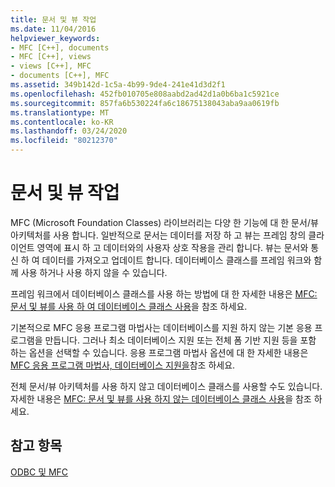 ```yaml
---
title: 문서 및 뷰 작업
ms.date: 11/04/2016
helpviewer_keywords:
- MFC [C++], documents
- MFC [C++], views
- views [C++], MFC
- documents [C++], MFC
ms.assetid: 349b142d-1c5a-4b99-9de4-241e41d3d2f1
ms.openlocfilehash: 452fb010705e808aabd2ad42d1a0b6ba1c5921ce
ms.sourcegitcommit: 857fa6b530224fa6c18675138043aba9aa0619fb
ms.translationtype: MT
ms.contentlocale: ko-KR
ms.lasthandoff: 03/24/2020
ms.locfileid: "80212370"
---
```

# <a name="working-with-documents-and-views"></a>문서 및 뷰 작업

MFC (Microsoft Foundation Classes) 라이브러리는 다양 한 기능에 대 한 문서/뷰 아키텍처를 사용 합니다. 일반적으로 문서는 데이터를 저장 하 고 뷰는 프레임 창의 클라이언트 영역에 표시 하 고 데이터와의 사용자 상호 작용을 관리 합니다. 뷰는 문서와 통신 하 여 데이터를 가져오고 업데이트 합니다. 데이터베이스 클래스를 프레임 워크와 함께 사용 하거나 사용 하지 않을 수 있습니다.

프레임 워크에서 데이터베이스 클래스를 사용 하는 방법에 대 한 자세한 내용은 [MFC: 문서 및 뷰를 사용 하 여 데이터베이스 클래스 사용](../../data/mfc-using-database-classes-with-documents-and-views.md)을 참조 하세요.

기본적으로 MFC 응용 프로그램 마법사는 데이터베이스를 지원 하지 않는 기본 응용 프로그램을 만듭니다. 그러나 최소 데이터베이스 지원 또는 전체 폼 기반 지원 등을 포함 하는 옵션을 선택할 수 있습니다. 응용 프로그램 마법사 옵션에 대 한 자세한 내용은 [MFC 응용 프로그램 마법사, 데이터베이스 지원을](../../mfc/reference/database-support-mfc-application-wizard.md)참조 하세요.

전체 문서/뷰 아키텍처를 사용 하지 않고 데이터베이스 클래스를 사용할 수도 있습니다. 자세한 내용은 [MFC: 문서 및 뷰를 사용 하지 않는 데이터베이스 클래스 사용](../../data/mfc-using-database-classes-without-documents-and-views.md)을 참조 하세요.

## <a name="see-also"></a>참고 항목

[ODBC 및 MFC](../../data/odbc/odbc-and-mfc.md)
